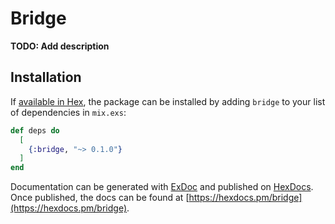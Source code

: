 # Bridge

**TODO: Add description**

## Installation

If [available in Hex](https://hex.pm/docs/publish), the package can be installed
by adding `bridge` to your list of dependencies in `mix.exs`:

```elixir
def deps do
  [
    {:bridge, "~> 0.1.0"}
  ]
end
```

Documentation can be generated with [ExDoc](https://github.com/elixir-lang/ex_doc)
and published on [HexDocs](https://hexdocs.pm). Once published, the docs can
be found at [https://hexdocs.pm/bridge](https://hexdocs.pm/bridge).

